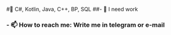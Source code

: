 #🤔 C#, Kotlin, Java, C++, BP, SQL
##- 👯 I need work
### - 📫 How to reach me: Write me in telegram or e-mail

